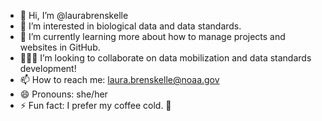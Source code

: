 - 👋 Hi, I’m @laurabrenskelle
- 👀 I’m interested in biological data and data standards.
- 🌱 I’m currently learning more about how to manage projects and websites in GitHub.
- 👩🏼‍💻 I’m looking to collaborate on data mobilization and data standards development!
- 📫 How to reach me: laura.brenskelle@noaa.gov
- 😄 Pronouns: she/her
- ⚡ Fun fact: I prefer my coffee cold. 🧊

<!---
laurabrenskelle/laurabrenskelle is a ✨ special ✨ repository because its `README.md` (this file) appears on your GitHub profile.
You can click the Preview link to take a look at your changes.
--->
